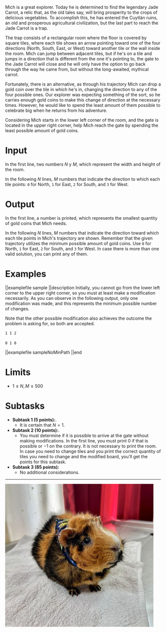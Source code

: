 Mich is a great explorer. Today he is determined to find the legendary Jade Carrot, a relic that, as the old tales say, will bring prosperity to the crops of delicious vegetables. To accomplish this, he has entered the Cuytlán ruins, an old and prosperous agricultural civilization, but the last part to reach the Jade Carrot is a trap.

The trap consists of a rectangular room where the floor is covered by square tiles, where each tile shows an arrow pointing toward one of the four directions (North, South, East, or West) toward another tile or the wall inside the room. Mich can jump between adjacent tiles, but if he's on a tile and jumps in a direction that is different from the one it's pointing to, the gate to the Jade Carrot will close and he will only have the option to go back through the way he came from, but without the long-awaited, mythical carrot.

Fortunately, there is an alternative, as through his trajectory Mich can drop a gold coin over the tile in which he's in, changing the direction to any of the four possible ones. Our explorer was expecting something of the sort, so he carries enough gold coins to make this change of direction at the necessary times. However, he would like to spend the least amount of them possible to celebrate big when he returns from his adventure. 

Considering Mich starts in the lower left corner of the room, and the gate is located in the upper right corner, help Mich reach the gate by spending the least possible amount of gold coins.

# Input

In the first line, two numbers $N$ y $M$, which represent the width and height of the room.

In the following $N$ lines, $M$ numbers that indicate the direction to which each tile points: `0` for North, `1` for East, `2` for South, and `3` for West.

# Output

In the first line, a number is printed, which represents the smallest quantity of gold coins that Mich needs.

In the following $N$ lines, $M$ numbers that indicate the direction toward which each tile points in Mich's trajectory are shown. Remember that the given trajectory utilizes the minimum possible amount of gold coins. Use `0` for North, `1` for East, `2` for South, and `3` for West. In case there is more than one valid solution, you can print any of them.

# Examples

||examplefile
sample
||description
Initially, you cannot go from the lower left corner to the upper right corner, so you must at least make a modification necessarily. As you can observe in the following output, only one modification was made, and this represents the minimum possible number of changes.

Note that the other possible modification also achieves the outcome the problem is asking for, so both are accepted.

```
1 1 2

0 1 0
```

||examplefile
sampleNoMinPath
||end

# Limits

- $1 \leq N, M \leq 500$

# Subtasks

- **Subtask 1 (5 points):**.
  - It is certain that $N = 1$.
- **Subtask 2 (10 points):**.
  - You must determine if it is possible to arrive at the gate without making modifications. In the first line, you must print $0$ if that is possible or $-1$ on the contrary. It is not necessary to print the room. In case you need to change tiles and you print the correct quantity of tiles you need to change and the modified board, you'll get the points for this subtask.
- **Subtask 3 (85 points):**
  - No additional considerations.

---

![](explorador.jpeg 'Mich the explorer.')
